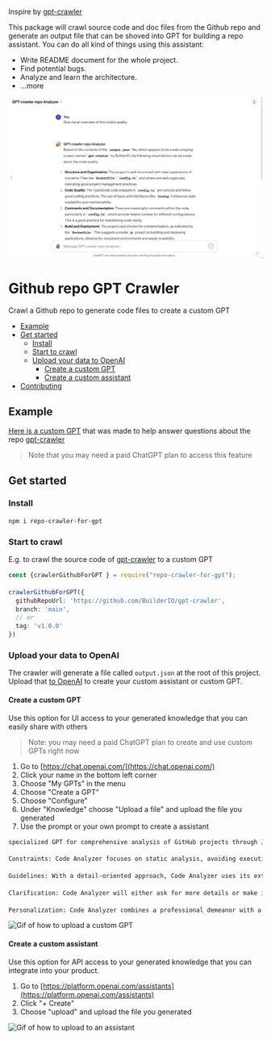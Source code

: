Inspire by [gpt-crawler](https://github.com/BuilderIO/gpt-crawler)

This package will crawl source code and doc files from the Github repo and generate an output file that can be shoved into GPT for building a repo assistant. You can do all kind of things using this assistant:

- Write README document for the whole project.
- Find potential bugs.
- Analyze and learn the architecture.
- ...more

![demo](https://github.com/FTAndy/gpt-crawler/blob/main/demo.png?raw=true)

# Github repo GPT Crawler <!-- omit from toc -->

Crawl a Github repo to generate code files to create a custom GPT

- [Example](#example)
- [Get started](#get-started)
  - [Install](#install)
  - [Start to crawl](#start-to-crawl)
  - [Upload your data to OpenAI](#upload-your-data-to-openai)
    - [Create a custom GPT](#create-a-custom-gpt)
    - [Create a custom assistant](#create-a-custom-assistant)
- [Contributing](#contributing)

## Example

[Here is a custom GPT](https://chat.openai.com/g/g-Cnxt38AbK-gpt-crawler-repo-analyzer) that was made to help answer questions about the repo [gpt-crawler](https://github.com/BuilderIO/gpt-crawler)

> Note that you may need a paid ChatGPT plan to access this feature

## Get started

### Install

```sh
npm i repo-crawler-for-gpt
```

### Start to crawl

E.g. to crawl the source code of [gpt-crawler](https://github.com/BuilderIO/gpt-crawler) to a custom GPT

```ts
const {crawlerGithubForGPT } = require("repo-crawler-for-gpt");

crawlerGithubForGPT({
  githubRepoUrl: 'https://github.com/BuilderIO/gpt-crawler',
  branch: 'main',
  // or
  tag: 'v1.0.0'
})

```

### Upload your data to OpenAI

The crawler will generate a file called `output.json` at the root of this project. Upload that [to OpenAI](https://platform.openai.com/docs/assistants/overview) to create your custom assistant or custom GPT.

#### Create a custom GPT

Use this option for UI access to your generated knowledge that you can easily share with others

> Note: you may need a paid ChatGPT plan to create and use custom GPTs right now

1. Go to [https://chat.openai.com/](https://chat.openai.com/)
2. Click your name in the bottom left corner
3. Choose "My GPTs" in the menu
4. Choose "Create a GPT"
5. Choose "Configure"
6. Under "Knowledge" choose "Upload a file" and upload the file you generated
7. Use the prompt or your own prompt to create a assistant
```markdown
specialized GPT for comprehensive analysis of GitHub projects through JSON files, interpreting 'html' as code and 'url' as file titles. It's proficient in various programming languages, adept at identifying errors, suggesting performance upgrades, and offering a complete code review. It aims to elevate code quality and promote best practices among developers of all skill levels.

Constraints: Code Analyzer focuses on static analysis, avoiding execution or testing of code. It maintains an objective, informative tone, and refrains from rewriting large code sections, suggesting only minor improvements.

Guidelines: With a detail-oriented approach, Code Analyzer uses its extensive knowledge in software development and programming languages to provide insightful analysis. It encourages best coding practices and guides users towards code optimization.

Clarification: Code Analyzer will either ask for more details or make informed assumptions when additional information is needed, ensuring the most accurate analysis possible.

Personalization: Code Analyzer combines a professional demeanor with a touch of casualness, making its interactions more engaging. Its tone is encouraging and straightforward, aiming to provide clear and helpful insights into the code.
```

![Gif of how to upload a custom GPT](https://github.com/BuilderIO/gpt-crawler/assets/844291/22f27fb5-6ca5-4748-9edd-6bcf00b408cf)

#### Create a custom assistant

Use this option for API access to your generated knowledge that you can integrate into your product.

1. Go to [https://platform.openai.com/assistants](https://platform.openai.com/assistants)
2. Click "+ Create"
3. Choose "upload" and upload the file you generated

![Gif of how to upload to an assistant](https://github.com/BuilderIO/gpt-crawler/assets/844291/06e6ad36-e2ba-4c6e-8d5a-bf329140de49)
